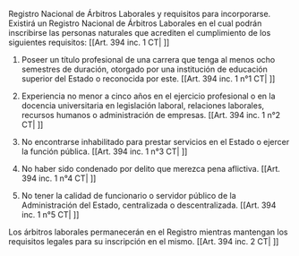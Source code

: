 Registro Nacional de Árbitros Laborales y requisitos para incorporarse. Existirá un Registro Nacional de Árbitros Laborales en el cual podrán inscribirse las personas naturales que acrediten el cumplimiento de los siguientes requisitos: [[Art. 394 inc. 1 CT| ]]

1. Poseer un título profesional de una carrera que tenga al menos ocho semestres de duración, otorgado por una institución de educación superior del Estado o reconocida por este. [[Art. 394 inc. 1 n°1 CT| ]]

2. Experiencia no menor a cinco años en el ejercicio profesional o en la docencia universitaria en legislación laboral, relaciones laborales, recursos humanos o administración de empresas. [[Art. 394 inc. 1 n°2 CT| ]]

3. No encontrarse inhabilitado para prestar servicios en el Estado o ejercer la función pública. [[Art. 394 inc. 1 n°3 CT| ]]

4. No haber sido condenado por delito que merezca pena aflictiva. [[Art. 394 inc. 1 n°4 CT| ]]

5. No tener la calidad de funcionario o servidor público de la Administración del Estado, centralizada o descentralizada. [[Art. 394 inc. 1 n°5 CT| ]]

Los árbitros laborales permanecerán en el Registro mientras mantengan los requisitos legales para su inscripción en el mismo. [[Art. 394 inc. 2 CT| ]]